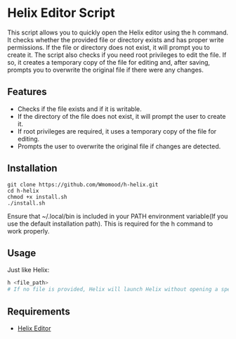 # Helix Editor Script
This script allows you to quickly open the Helix editor using the h command. It checks whether the provided file or directory exists and has proper write permissions. If the file or directory does not exist, it will prompt you to create it. The script also checks if you need root privileges to edit the file. If so, it creates a temporary copy of the file for editing and, after saving, prompts you to overwrite the original file if there were any changes.

## Features
- Checks if the file exists and if it is writable.
- If the directory of the file does not exist, it will prompt the user to create it.
- If root privileges are required, it uses a temporary copy of the file for editing.
- Prompts the user to overwrite the original file if changes are detected.
## Installation

```
git clone https://github.com/Wmomood/h-helix.git
cd h-helix
chmod +x install.sh
./install.sh
```
Ensure that ~/.local/bin is included in your PATH environment variable(If you use the default installation path). This is required for the h command to work properly.

## Usage
Just like Helix:
```bash
h <file_path>
# If no file is provided, Helix will launch Helix without opening a specific file.
```

## Requirements

  - [Helix Editor](https://github.com/helix-editor/helix)

